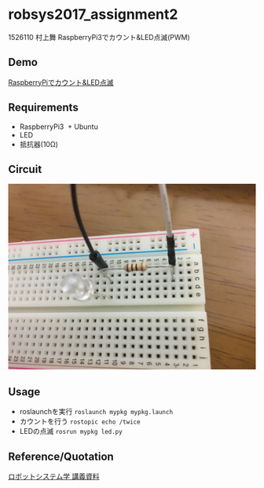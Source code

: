 # robsys2017_assignment2
1526110 村上舞
RaspberryPi3でカウント&LED点滅(PWM)
## Demo
[RaspberryPiでカウント&LED点滅](https://youtu.be/elg05B4Hasg)
## Requirements
+ RaspberryPi3
  + Ubuntu 
+ LED  
+ 抵抗器(10Ω)  
## Circuit
![](https://github.com/maimurakami/robsys2017_assignment2/blob/master/IMG_01.jpg)
## Usage
+ roslaunchを実行
`roslaunch mypkg mypkg.launch`
+ カウントを行う
`rostopic echo /twice`
+ LEDの点滅
`rosrun mypkg led.py`
## Reference/Quotation
[ロボットシステム学 講義資料](https://github.com/ryuichiueda/robosys2017/blob/master/12.md)
